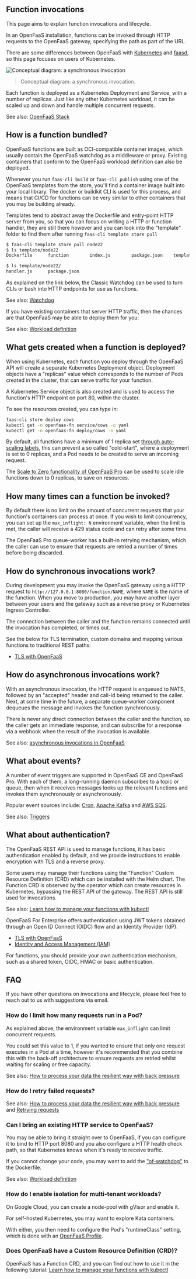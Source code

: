 ## Function invocations

This page aims to explain function invocations and lifecycle.

In an OpenFaaS installation, functions can be invoked through HTTP requests to the OpenFaaS gateway, specifying the path as part of the URL.

There are some differences between OpenFaaS with [Kubernetes](/deployment/kubernetes) and [faasd](/deployment/edge), so this page focuses on users of Kubernetes.

![Conceptual diagram: a synchronous invocation](/images/invoke.png)
> Conceptual diagram: a synchronous invocation.

Each function is deployed as a Kubernetes Deployment and Service, with a number of replicas. Just like any other Kubernetes workload, it can be scaled up and down and handle multiple concurrent requests.

See also: [OpenFaaS Stack](/architecture/stack)

## How is a function bundled?

OpenFaaS functions are built as OCI-compatible container images, which usually contain the OpenFaaS watchdog as a middleware or proxy. Existing containers that conform to the OpenFaaS workload definition can also be deployed.

Whenever you run `faas-cli build` or `faas-cli publish` using one of the OpenFaaS templates from the store, you'll find a container image built into your local library. The docker or buildkit CLI is used for this process, and means that CI/CD for functions can be very similar to other containers that you may be building already.

Templates tend to abstract away the Dockerfile and entry-point HTTP server from you, so that you can focus on writing a HTTP or function handler, they are still there however and you can look into the "template" folder to find them after running `faas-cli template store pull`

```bash
$ faas-cli template store pull node22
$ ls template/node22
Dockerfile      function        index.js        package.json    template.yml

$ ls template/node22/
handler.js      package.json
```

As explained on the link below, the Classic Watchdog can be used to turn CLIs or bash into HTTP endpoints for use as functions.

See also: [Watchdog](/architecture/watchdog)

If you have existing containers that server HTTP traffic, then the chances are that OpenFaaS may be able to deploy them for you:

See also: [Workload definition](/reference/workloads)

## What gets created when a function is deployed?

When using Kubernetes, each function you deploy through the OpenFaaS API will create a separate Kubernetes Deployment object. Deployment objects have a "replicas" value which corresponds to the number of Pods created in the cluster, that can serve traffic for your function.

A Kubernetes Service object is also created and is used to access the function's HTTP endpoint on port 80, within the cluster.

To see the resources created, you can type in:

```bash
faas-cli store deploy cows
kubectl get -n openfaas-fn service/cows -o yaml
kubectl get -n openfaas-fn deploy/cows -o yaml
```

By default, all functions have a minimum of 1 replica set [through auto-scaling labels](/architecture/autoscaling), this can prevent a so called "cold-start", where a deployment is set to 0 replicas, and a Pod needs to be created to serve an incoming request.

The [Scale to Zero functionality of OpenFaaS Pro](/openfaas-pro/scale-to-zero) can be used to scale idle functions down to 0 replicas, to save on resources.

## How many times can a function be invoked?

By default there is no limit on the amount of concurrent requests that your function's containers can process at once. If you wish to limit concurrency, you can set up the `max_inflight: N` environment variable, when the limit is met, the caller will receive a 429 status code and can retry after some time.

The OpenFaaS Pro queue-worker has a built-in retrying mechanism, which the caller can use to ensure that requests are retried a number of times before being discarded.

## How do synchronous invocations work?

During development you may invoke the OpenFaaS gateway using a HTTP request to `http://127.0.0.1:8080/function/NAME`, where `NAME` is the name of the function. When you move to production, you may have another layer between your users and the gateway such as a reverse proxy or Kubernetes Ingress Controller.

The connection between the caller and the function remains connected until the invocation has completed, or times out.

See the below for TLS termination, custom domains and mapping various functions to traditional REST paths:

* [TLS with OpenFaaS](/reference/tls-openfaas)

## How do asynchronous invocations work?

With an asynchronous invocation, the HTTP request is enqueued to NATS, followed by an "accepted" header and call-id being returned to the caller. Next, at some time in the future, a separate queue-worker component dequeues the message and invokes the function synchronously.

There is never any direct connection between the caller and the function, so the caller gets an immediate response, and can subscribe for a response via a webhook when the result of the invocation is available.

See also: [asynchronous invocations in OpenFaaS](/reference/async)

## What about events?

A number of event triggers are supported in OpenFaaS CE and OpenFaaS Pro. With each of them, a long-running daemon subscribes to a topic or queue, then when it receives messages looks up the relevant functions and invokes them synchronously or asynchronously.

Popular event sources include: [Cron](/reference/cron), [Apache Kafka](/openfaas-pro/kafka-events) and [AWS SQS](/openfaas-pro/sqs-events).

See also: [Triggers](/reference/triggers)

## What about authentication?

The OpenFaaS REST API is used to manage functions, it has basic authentication enabled by default, and we provide instructions to enable encryption with TLS and a reverse proxy.

Some users may manage their functions using the "Function" Custom Resource Definition (CRD) which can be installed with the Helm chart. The Function CRD is observed by the operator which can create resources in Kubernetes, bypassing the REST API of the gateway. The REST API is still used for invocations.

See also: [Learn how to manage your functions with kubectl](https://www.openfaas.com/blog/manage-functions-with-kubectl/)

OpenFaaS For Enterprise offers authentication using JWT tokens obtained through an Open ID Connect (OIDC) flow and an Identity Provider (IdP).

* [TLS with OpenFaaS](/reference/tls-openfaas)
* [Identity and Access Management (IAM)](/openfaas-pro/iam/overview/)

For functions, you should provide your own authentication mechanism, such as a shared token, OIDC, HMAC or basic authentication.

## FAQ

If you have other questions on invocations and lifecycle, please feel free to reach out to us with suggestions via email.

### How do I limit how many requests run in a Pod?

As explained above, the environment variable `max_inflight` can limit concurrent requests.

You could set this value to 1, if you wanted to ensure that only one request executes in a Pod at a time, however it's recommended that you combine this with the back-off architecture to ensure requests are retried whilst waiting for scaling or free capacity.

See also: [How to process your data the resilient way with back pressure](https://www.openfaas.com/blog/limits-and-backpressure/)

### How do I retry failed requests?

See also: [How to process your data the resilient way with back pressure](https://www.openfaas.com/blog/limits-and-backpressure/) and [Retrying requests](/openfaas-pro/retries)

### Can I bring an existing HTTP service to OpenFaaS?

You may be able to bring it straight over to OpenFaaS, if you can configure it to bind to HTTP port 8080 and you also configure a HTTP health check path, so that Kubernetes knows when it's ready to receive traffic.

If you cannot change your code, you may want to add the ["of-watchdog"](/architecture/watchdog) to the Dockerfile.

See also: [Workload definition](/reference/workloads)

### How do I enable isolation for multi-tenant workloads?

On Google Cloud, you can create a node-pool with gVisor and enable it.

For self-hosted Kubernetes, you may want to explore Kata containers.

With either, you then need to configure the Pod's "runtimeClass" setting, which is done with an [OpenFaaS Profile](/reference/profiles).

### Does OpenFaaS have a Custom Resource Definition (CRD)?

OpenFaaS has a Function CRD, and you can find out how to use it in the following tutorial: [Learn how to manage your functions with kubectl](https://www.openfaas.com/blog/manage-functions-with-kubectl/)
